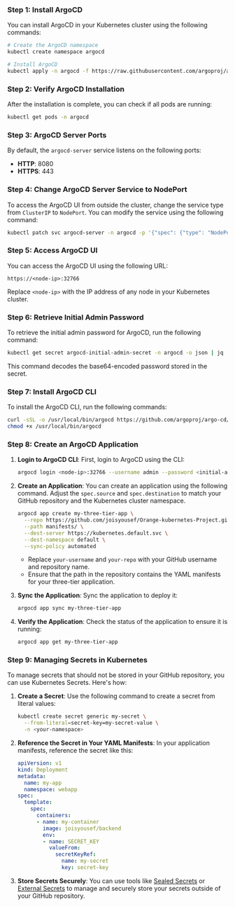 ### Step 1: Install ArgoCD
You can install ArgoCD in your Kubernetes cluster using the following commands:

```bash
# Create the ArgoCD namespace
kubectl create namespace argocd

# Install ArgoCD
kubectl apply -n argocd -f https://raw.githubusercontent.com/argoproj/argo-cd/stable/manifests/install.yaml
```

### Step 2: Verify ArgoCD Installation
After the installation is complete, you can check if all pods are running:

```bash
kubectl get pods -n argocd
```

### Step 3: ArgoCD Server Ports
By default, the `argocd-server` service listens on the following ports:
- **HTTP**: 8080
- **HTTPS**: 443

### Step 4: Change ArgoCD Server Service to NodePort
To access the ArgoCD UI from outside the cluster, change the service type from `ClusterIP` to `NodePort`. You can modify the service using the following command:

```bash
kubectl patch svc argocd-server -n argocd -p '{"spec": {"type": "NodePort", "ports": [{"port": 443, "nodePort": 32766}]}}}'
```

### Step 5: Access ArgoCD UI
You can access the ArgoCD UI using the following URL:
```
https://<node-ip>:32766
```
Replace `<node-ip>` with the IP address of any node in your Kubernetes cluster.

### Step 6: Retrieve Initial Admin Password
To retrieve the initial admin password for ArgoCD, run the following command:

```bash
kubectl get secret argocd-initial-admin-secret -n argocd -o json | jq .data.password -r | base64 -d
```

This command decodes the base64-encoded password stored in the secret.

### Step 7: Install ArgoCD CLI
To install the ArgoCD CLI, run the following commands:

```bash
curl -sSL -o /usr/local/bin/argocd https://github.com/argoproj/argo-cd/releases/download/v2.4.11/argocd-linux-amd64
chmod +x /usr/local/bin/argocd
```

### Step 8: Create an ArgoCD Application
1. **Login to ArgoCD CLI**:
   First, login to ArgoCD using the CLI:

   ```bash
   argocd login <node-ip>:32766 --username admin --password <initial-admin-password>
   ```

2. **Create an Application**:
   You can create an application using the following command. Adjust the `spec.source` and `spec.destination` to match your GitHub repository and the Kubernetes cluster namespace.

   ```bash
   argocd app create my-three-tier-app \
     --repo https://github.com/joisyousef/Orange-kubernetes-Project.git \
     --path manifests/ \
     --dest-server https://kubernetes.default.svc \
     --dest-namespace default \
     --sync-policy automated
   ```

   - Replace `your-username` and `your-repo` with your GitHub username and repository name.
   - Ensure that the path in the repository contains the YAML manifests for your three-tier application.

3. **Sync the Application**:
   Sync the application to deploy it:

   ```bash
   argocd app sync my-three-tier-app
   ```

4. **Verify the Application**:
   Check the status of the application to ensure it is running:

   ```bash
   argocd app get my-three-tier-app
   ```

### Step 9: Managing Secrets in Kubernetes
To manage secrets that should not be stored in your GitHub repository, you can use Kubernetes Secrets. Here's how:

1. **Create a Secret**:
   Use the following command to create a secret from literal values:

   ```bash
   kubectl create secret generic my-secret \
     --from-literal=secret-key=my-secret-value \
     -n <your-namespace>
   ```

2. **Reference the Secret in Your YAML Manifests**:
   In your application manifests, reference the secret like this:

   ```yaml
   apiVersion: v1
   kind: Deployment
   metadata:
     name: my-app
     namespace: webapp
   spec:
     template:
       spec:
         containers:
         - name: my-container
           image: joisyousef/backend
           env:
           - name: SECRET_KEY
             valueFrom:
               secretKeyRef:
                 name: my-secret
                 key: secret-key
   ```

3. **Store Secrets Securely**:
   You can use tools like [Sealed Secrets](https://github.com/bitnami-labs/sealed-secrets) or [External Secrets](https://github.com/external-secrets/external-secrets) to manage and securely store your secrets outside of your GitHub repository.

